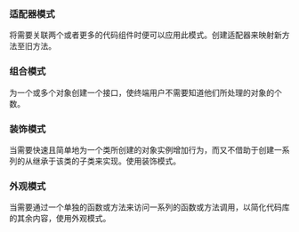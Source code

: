 ### 适配器模式
将需要关联两个或者更多的代码组件时便可以应用此模式。创建适配器来映射新方法至旧方法。

### 组合模式
为一个或多个对象创建一个接口，使终端用户不需要知道他们所处理的对象的个数。

### 装饰模式
当需要快速且简单地为一个类所创建的对象实例增加行为，而又不借助于创建一系列的从继承于该类的子类来实现。使用装饰模式。

### 外观模式
当需要通过一个单独的函数或方法来访问一系列的函数或方法调用，以简化代码库的其余内容，使用外观模式。